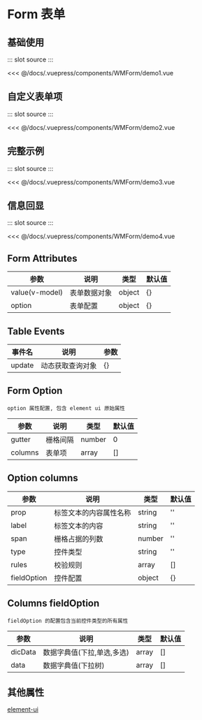 # Form 表单

## 基础使用

<Demo-index>
::: slot source
<WMForm-demo1></WMForm-demo1>
:::

<<< @/docs/.vuepress/components/WMForm/demo1.vue

</Demo-index>

## 自定义表单项

<Demo-index>
::: slot source
<WMForm-demo2></WMForm-demo2>
:::

<<< @/docs/.vuepress/components/WMForm/demo2.vue

</Demo-index>

## 完整示例

<Demo-index>
::: slot source
<WMForm-demo3></WMForm-demo3>
:::

<<< @/docs/.vuepress/components/WMForm/demo3.vue

</Demo-index>

## 信息回显

<Demo-index>
::: slot source
<WMForm-demo4></WMForm-demo4>
:::

<<< @/docs/.vuepress/components/WMForm/demo4.vue

</Demo-index>

## Form Attributes

| 参数           | 说明         | 类型   | 默认值 |
| -------------- | ------------ | ------ | ------ |
| value(v-model) | 表单数据对象 | object | {}     |
| option         | 表单配置     | object | {}     |

## Table Events

| 事件名 | 说明             | 参数 |
| ------ | ---------------- | ---- |
| update | 动态获取查询对象 | {}   |

## Form Option

`option 属性配置, 包含 element ui 原始属性 `

| 参数    | 说明     | 类型   | 默认值 |
| ------- | -------- | ------ | ------ |
| gutter  | 栅格间隔 | number | 0      |
| columns | 表单项   | array  | []     |

## Option columns

| 参数        | 说明                   | 类型   | 默认值 |
| ----------- | ---------------------- | ------ | ------ |
| prop        | 标签文本的内容属性名称 | string | ''     |
| label       | 标签文本的内容         | string | ''     |
| span        | 栅格占据的列数         | number | ''     |
| type        | 控件类型               | string | ''     |
| rules       | 校验规则               | array  | []     |
| fieldOption | 控件配置               | object | {}     |

## Columns fieldOption

`fieldOption 的配置包含当前控件类型的所有属性`

| 参数    | 说明                       | 类型  | 默认值 |
| ------- | -------------------------- | ----- | ------ |
| dicData | 数据字典值(下拉,单选,多选) | array | []     |
| data    | 数据字典值(下拉树)         | array | []     |

## 其他属性

[element-ui](https://element.eleme.io/#/zh-CN/component/form)
